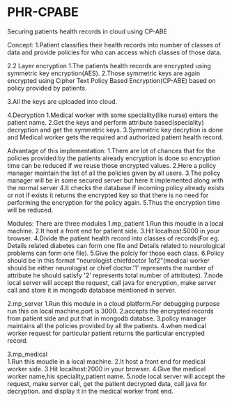 # PHR-CPABE
Securing patients health records in cloud using CP-ABE

Concept:
1.Patient classifies their health records into number of classes of data and 
provide policies for who can access which classes of those data.

2.2 Layer encryption
  1.The patients health records are encrypted using symmetric key encryption(AES).
  2.Those symmetric keys are again encrypted using Cipher Text Policy Based Encryption(CP-ABE) 
  based on policy provided by patients.

3.All the keys are uploaded into cloud.

4.Decryption
  1.Medical worker with some speciality(like nurse) enters the patient name.
  2.Get the keys and perform attribute based(speciality) decryption and
  get the symmetric keys.
  3.Symmetric key decrytion is done and Medical worker gets the required 
  and authorized patient health record.

Advantage of this implementation:
  1.There are lot of chances that for the policies provided by the patients already
  encryption is done so encryption time can be reduced if we reuse those encrypted values.
  2.Here a policy manager maintain the list of all the policies given by all users.
  3.The policy manager will be in some secured server but here it implemented along with the normal server
  4.It checks the database if incoming policy already exists or not if exists it returns the encrypted key
  so that there is no need for performing the encryption for the policy again.
  5.Thus the encryption time will be reduced.


Modules:
  There are three modules 
  1.mp_patient
    1.Run this moudle in a local machine.
    2.It host a front end for patient side.
    3.Hit localhost:5000 in your browser.
    4.Divide the patient health record into classes of records(For eg. Details related diabetes can form one file
    and Details related to neurological problems can form one file).
    5.Give the polciy for those each class.
    6.Policy should be in this format "neurologist chiefdoctor 1of2"(medical worker should be either neurologist or chief doctor.'1' 
    represents the number of attribute he should satisfy '2' represents total number of attributes).
    7.node local server will accept the request, call java for encryption, make server call
    and store it in mongodb database mentioned in server.
    
  2.mp_server
    1.Run this module in a cloud platform.For debugging purpose run this on local machine.port is 3000.
    2.accepts the encrypted records from patient side and put that in mongodb databse.
    3.policy manager maintains all the policies provided by all the patients.
    4.when medical worker request for particular patient returns the particular
    encrypted record.
    
  3.mp_medical  
    1.Run this moudle in a local machine.
    2.It host a front end for medical worker side.
    3.Hit localhost:2000 in your browser.
    4.Give the medical worker name,his speciality,patient name.
    5.node local server will accept the request, make server call, get the patient decrypted data, call java for decryption. 
    and display it in the medical worker front end.
